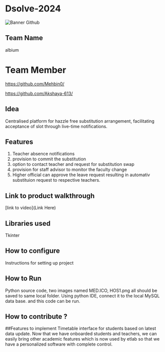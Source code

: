 # Dsolve-2024

![Banner Github](https://github.com/csacet/Dsolve-2024/assets/90597530/365f4d52-fd34-4df5-948d-8e95745a653a)


## Team Name
albium  

# Team Member 
https://github.com/Mehbin0/

https://github.com/Akshaya-613/

## Idea
Centralised platform for hazzle free substitution arrangement, facilitating acceptance of slot through live-time notifications. 

## Features 
1. Teacher absence notifications
2. provision to commit the substitution
3. option to contact teacher and request for substitution swap
4. provision for staff advisor to monitor the faculty change
5. Higher official can approve the leave request resulting in automativ substituion request to respective teachers.

## Link to product walkthrough
[link to video](Link Here)

   
## Libraries used
Tkinter


## How to configure
Instructions for setting up project

## How to Run
Python source code, two images named MED.ICO, HOS1.png all should be saved to same local folder. Using python IDE, connect it to the local MySQL data base. and this code can be run.

## How to contribute ? 
##Features to implement 
Timetable interface for students based on latest data update. Now that we have onboarded students and teachers, we can easily bring other academic features which is now used by etlab so that we have a personalized software with complete control.
